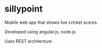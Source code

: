 # sillypoint

Mobile web app that shows live cricket scores. 

Developed using angular.js, node.js. 

Uses REST architecture
